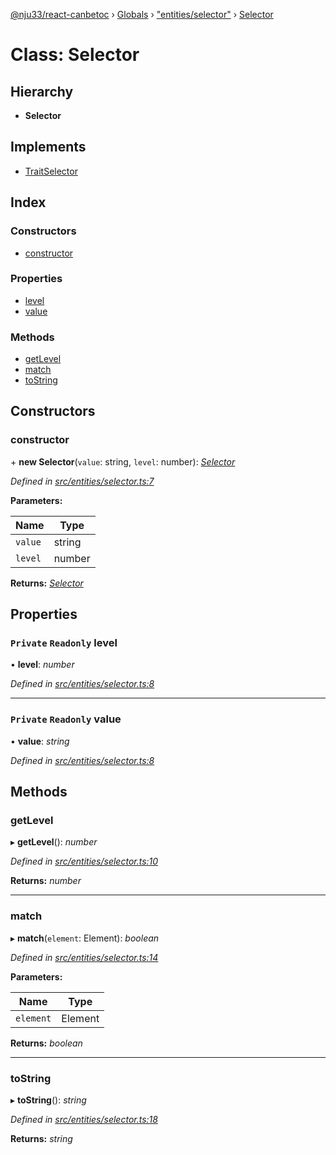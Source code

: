 [@nju33/react-canbetoc](../README.md) › [Globals](../globals.md) › ["entities/selector"](../modules/_entities_selector_.md) › [Selector](_entities_selector_.selector.md)

# Class: Selector

## Hierarchy

* **Selector**

## Implements

* [TraitSelector](../interfaces/_entities_selector_.traitselector.md)

## Index

### Constructors

* [constructor](_entities_selector_.selector.md#constructor)

### Properties

* [level](_entities_selector_.selector.md#private-readonly-level)
* [value](_entities_selector_.selector.md#private-readonly-value)

### Methods

* [getLevel](_entities_selector_.selector.md#getlevel)
* [match](_entities_selector_.selector.md#match)
* [toString](_entities_selector_.selector.md#tostring)

## Constructors

###  constructor

\+ **new Selector**(`value`: string, `level`: number): *[Selector](_entities_selector_.selector.md)*

*Defined in [src/entities/selector.ts:7](https://github.com/nju33/react-canbetoc/blob/ee204cb/src/entities/selector.ts#L7)*

**Parameters:**

Name | Type |
------ | ------ |
`value` | string |
`level` | number |

**Returns:** *[Selector](_entities_selector_.selector.md)*

## Properties

### `Private` `Readonly` level

• **level**: *number*

*Defined in [src/entities/selector.ts:8](https://github.com/nju33/react-canbetoc/blob/ee204cb/src/entities/selector.ts#L8)*

___

### `Private` `Readonly` value

• **value**: *string*

*Defined in [src/entities/selector.ts:8](https://github.com/nju33/react-canbetoc/blob/ee204cb/src/entities/selector.ts#L8)*

## Methods

###  getLevel

▸ **getLevel**(): *number*

*Defined in [src/entities/selector.ts:10](https://github.com/nju33/react-canbetoc/blob/ee204cb/src/entities/selector.ts#L10)*

**Returns:** *number*

___

###  match

▸ **match**(`element`: Element): *boolean*

*Defined in [src/entities/selector.ts:14](https://github.com/nju33/react-canbetoc/blob/ee204cb/src/entities/selector.ts#L14)*

**Parameters:**

Name | Type |
------ | ------ |
`element` | Element |

**Returns:** *boolean*

___

###  toString

▸ **toString**(): *string*

*Defined in [src/entities/selector.ts:18](https://github.com/nju33/react-canbetoc/blob/ee204cb/src/entities/selector.ts#L18)*

**Returns:** *string*
